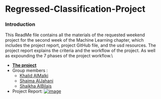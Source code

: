 # **Regressed-Classification-Project**

### **Introduction**
This ReadMe file contains all the materials of the requested weekend project for the second week of the Machine Learning chapter, which includes the project report, project GitHub file, and the usd resources. The project report explains the criteria and the workflow of the project. As well as expounding the 7 phases of the project workflow.\

- [**The project**]()
- Group members :
   - [Khalid AlMalki](https://github.com/khalidme94)
   - [Shaima AlJahani ](https://github.com/mesha4545a)
   - [Shaikha AlBilais](https://github.com/shi5a)
- Project Report:
[![image]((https://user-images.githubusercontent.com/48656800/107124490-4cb17680-68b5-11eb-8e29-a19eba0f167b.png))](https://docs.google.com/document/d/1-ksC7qJ5qJxhK4fwcgyNZptGHANpj7tE8GfaFnLKYjA/edit)

   

